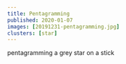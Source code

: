 ```yaml
---
title: Pentagramming
published: 2020-01-07
images: [20191231-pentagramming.jpg]
clusters: [star]
---
```


pentagramming a grey star on a stick

